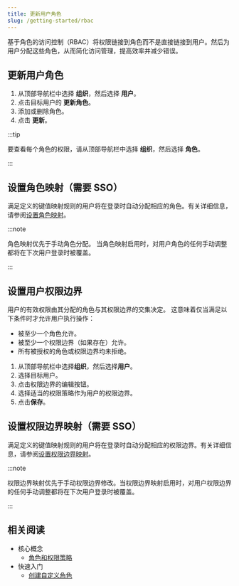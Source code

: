 ```yaml
---
title: 更新用户角色
slug: /getting-started/rbac
---
```


基于角色的访问控制（RBAC）将权限链接到角色而不是直接链接到用户。然后为用户分配这些角色，从而简化访问管理，提高效率并减少错误。

## 更新用户角色

1. 从顶部导航栏中选择 **组织**，然后选择 **用户**。
2. 点击目标用户的 **更新角色**。
3. 添加或删除角色。
4. 点击 **更新**。

:::tip

要查看每个角色的权限，请从顶部导航栏中选择 **组织**，然后选择 **角色**。

:::

## 设置角色映射（需要 SSO）

满足定义的键值映射规则的用户将在登录时自动分配相应的角色。有关详细信息，请参阅[设置角色映射](../best-practices/sso.md#set-role-mapping)。

:::note

角色映射优先于手动角色分配。 当角色映射启用时，对用户角色的任何手动调整都将在下次用户登录时被覆盖。

:::


## 设置用户权限边界

用户的有效权限由其分配的角色与其权限边界的交集决定。
这意味着仅当满足以下条件时才允许用户执行操作：

* 被至少一个角色允许。
* 被至少一个权限边界（如果存在）允许。
* 所有被授权的角色或权限边界均未拒绝。

1. 从顶部导航栏中选择**组织**，然后选择**用户**。
2. 选择目标用户。
3. 点击权限边界的编辑按钮。
4. 选择适当的权限策略作为用户的权限边界。
5. 点击**保存**。

## 设置权限边界映射（需要 SSO）

满足定义的键值映射规则的用户将在登录时自动分配相应的权限边界。有关详细信息，请参阅[设置权限边界映射](../best-practices/sso.md#set-permission-boundary-mapping)。

:::note

权限边界映射优先于手动权限边界修改。当权限边界映射启用时，对用户权限边界的任何手动调整都将在下次用户登录时被覆盖。

:::


## 相关阅读

* 核心概念
  * [角色和权限策略](../key-concepts/roles-and-permission-policies.md)
* 快速入门
  * [创建自定义角色](../getting-started/create-custom-role.md)
